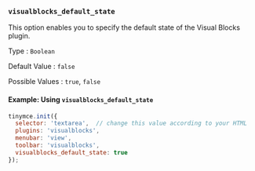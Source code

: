 ### `visualblocks_default_state`

This option enables you to specify the default state of the Visual Blocks plugin.

Type
: `Boolean`

Default Value
: `false`

Possible Values
: `true`, `false`

#### Example: Using `visualblocks_default_state`

```js
tinymce.init({
  selector: 'textarea',  // change this value according to your HTML
  plugins: 'visualblocks',
  menubar: 'view',
  toolbar: 'visualblocks',
  visualblocks_default_state: true
});
```
